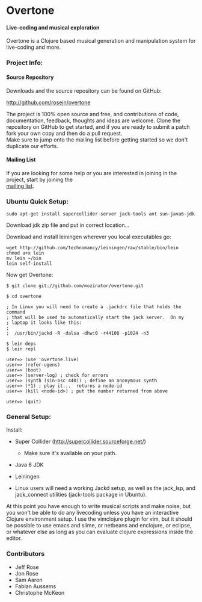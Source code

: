   Overtone
==============

#### Live-coding and musical exploration

Overtone is a Clojure based musical generation and manipulation system for live-coding and more.

### Project Info:

#### Source Repository
Downloads and the source repository can be found on GitHub:

  http://github.com/rosejn/overtone

The project is 100% open source and free, and contributions of code,
documentation, feedback, thoughts and ideas are welcome.  Clone the repository on GitHub to get
started, and if you are ready to submit a patch fork your own copy and then do a pull request.  
Make sure to jump onto the mailing list before getting started so we don't duplicate our efforts.

#### Mailing List

If you are looking for some help or you are interested in joining in the
project, start by joining the  
<a href="http://groups.google.com/group/overtone">mailing list</a>.

### Ubuntu Quick Setup:

    sudo apt-get install supercollider-server jack-tools ant sun-java6-jdk

Download jdk zip file and put in correct location...

Download and install leiningen wherever you local executables go:

    wget http://github.com/technomancy/leiningen/raw/stable/bin/lein 
    chmod u+x lein
    mv lein ~/bin  
    lein self-install

Now get Overtone:

    $ git clone git://github.com/mozinator/overtone.git

    $ cd overtone

    ; In Linux you will need to create a .jackdrc file that holds the command 
    ; that will be used to automatically start the jack server.  On my 
    ; laptop it looks like this:
    ;
    ;  /usr/bin/jackd -R -dalsa -dhw:0 -r44100 -p1024 -n3

    $ lein deps      
    $ lein repl

    user=> (use 'overtone.live)
    user=> (refer-ugens)
    user=> (boot)
    user=> (server-log) ; check for errors
    user=> (synth (sin-osc 440)) ; define an anonymous synth
    user=> (*1) ; play it...  returns a node-id
    user=> (kill <node-id>) ; put the number returned from above

    user=> (quit)

### General Setup:

Install:

* Super Collider (http://supercollider.sourceforge.net/)
  - Make sure it's available on your path.

* Java 6 JDK

* Leiningen

* Linux users will need a working Jackd setup, as well as the jack\_lsp, and
jack\_connect utilities (jack-tools package in Ubuntu).

At this point you have enough to write musical scripts and make noise, but you
won't be able to do any livecoding unless you have an interactive Clojure
environment setup.  I use the vimclojure plugin for vim, but it should be
possible to use emacs and slime, or netbeans and enclojure, or eclipse, or
whatever else as long as you can evaluate clojure expressions inside the
editor.

### Contributors

* Jeff Rose
* Jon Rose
* Sam Aaron
* Fabian Aussems
* Christophe McKeon 

